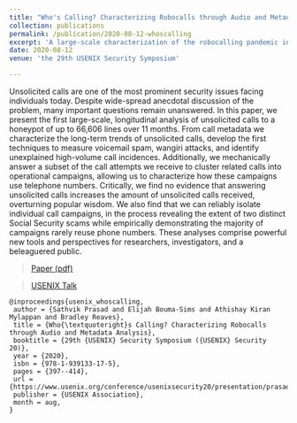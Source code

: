 ```yaml
---
title: "Who's Calling? Characterizing Robocalls through Audio and Metadata Analysis"
collection: publications
permalink: /publication/2020-08-12-whoscalling
excerpt: 'A large-scale characterization of the robocalling pandemic in the North American phone network.'
date: 2020-08-12
venue: 'the 29th USENIX Security Symposium'

---
```

Unsolicited calls are one of the most prominent security issues facing individuals today. Despite wide-spread anecdotal discussion of the problem, many important questions remain unanswered. In this paper, we present the first large-scale, longitudinal analysis of unsolicited calls to a honeypot of up to 66,606 lines over 11 months. From call metadata we characterize the long-term trends of unsolicited calls, develop the first techniques to measure voicemail spam, wangiri attacks, and identify unexplained high-volume call incidences. Additionally, we mechanically answer a subset of the call attempts we receive to cluster related calls into operational campaigns, allowing us to characterize how these campaigns use telephone numbers. Critically, we find no evidence that answering unsolicited calls increases the amount of unsolicited calls received, overturning popular wisdom. We also find that we can reliably isolate individual call campaigns, in the process revealing the extent of two distinct Social Security scams while empirically demonstrating the majority of campaigns rarely reuse phone numbers. These analyses comprise powerful new tools and perspectives for researchers, investigators, and a beleaguered public.

> [Paper (pdf)](https://www.usenix.org/system/files/sec20-prasad.pdf)

> [USENIX Talk](https://www.youtube.com/watch?v=LFfhCfp5EWA)


```
@inproceedings{usenix_whoscalling,
 author = {Sathvik Prasad and Elijah Bouma-Sims and Athishay Kiran Mylappan and Bradley Reaves},
 title = {Who{\textquoteright}s Calling? Characterizing Robocalls through Audio and Metadata Analysis},
 booktitle = {29th {USENIX} Security Symposium ({USENIX} Security 20)},
 year = {2020},
 isbn = {978-1-939133-17-5},
 pages = {397--414},
 url = {https://www.usenix.org/conference/usenixsecurity20/presentation/prasad},
 publisher = {USENIX Association},
 month = aug,
}
```


